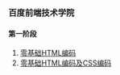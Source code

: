 ### 百度前端技术学院

#### 第一阶段

1. [零基础HTML编码](https://zwy706670363.github.io/ife.baidu.com/task_1_01/index.html)
2. [零基础HTML编码及CSS编码](https://zwy706670363.github.io/ife.baidu.com/task_1_02/index.html)
